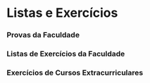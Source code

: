 # Listas e Exercícios
### Provas da Faculdade
### Listas de Exercícios da Faculdade
### Exercícios de Cursos Extracurriculares
